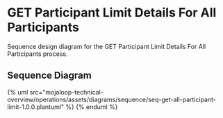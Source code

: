 # GET Participant Limit Details For All Participants
            
Sequence design diagram for the GET Participant Limit Details For All Participants process.

## Sequence Diagram

{% uml src="mojaloop-technical-overview/operations/assets/diagrams/sequence/seq-get-all-participant-limit-1.0.0.plantuml" %}
{% enduml %}